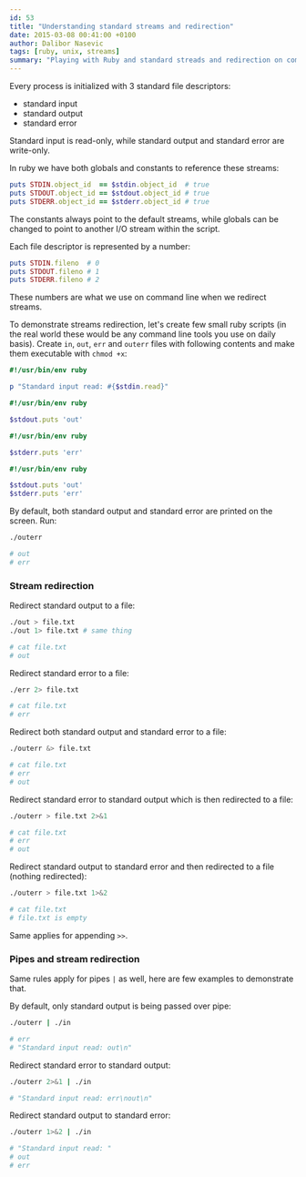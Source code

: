 ```yaml
---
id: 53
title: "Understanding standard streams and redirection"
date: 2015-03-08 00:41:00 +0100
author: Dalibor Nasevic
tags: [ruby, unix, streams]
summary: "Playing with Ruby and standard streads and redirection on command line."
---
```


Every process is initialized with 3 standard file descriptors:

* standard input
* standard output
* standard error

Standard input is read-only, while standard output and standard error are write-only.

In ruby we have both globals and constants to reference these streams:

```ruby
puts STDIN.object_id  == $stdin.object_id  # true
puts STDOUT.object_id == $stdout.object_id # true
puts STDERR.object_id == $stderr.object_id # true
```

The constants always point to the default streams, while globals can be changed to point to another I/O stream within the script.

Each file descriptor is represented by a number:

``` ruby
puts STDIN.fileno  # 0
puts STDOUT.fileno # 1
puts STDERR.fileno # 2
```

These numbers are what we use on command line when we redirect streams.

To demonstrate streams redirection, let's create few small ruby scripts (in the real world these would be any command line tools you use on daily basis). Create `in`, `out`, `err` and `outerr` files with following contents and make them executable with `chmod +x`:

```ruby
#!/usr/bin/env ruby

p "Standard input read: #{$stdin.read}"
```

```ruby
#!/usr/bin/env ruby

$stdout.puts 'out'
```

```ruby
#!/usr/bin/env ruby

$stderr.puts 'err'
```

```ruby
#!/usr/bin/env ruby

$stdout.puts 'out'
$stderr.puts 'err'
```

By default, both standard output and standard error are printed on the screen. Run:

```bash
./outerr

# out
# err
```

### Stream redirection

Redirect standard output to a file:

```bash
./out > file.txt
./out 1> file.txt # same thing

# cat file.txt 
# out
```

Redirect standard error to a file:

```bash
./err 2> file.txt

# cat file.txt 
# err
```

Redirect both standard output and standard error to a file:

```bash
./outerr &> file.txt

# cat file.txt 
# err
# out
```

Redirect standard error to standard output which is then redirected to a file:

```bash
./outerr > file.txt 2>&1

# cat file.txt 
# err
# out
```

Redirect standard output to standard error and then redirected to a file (nothing redirected):

```bash
./outerr > file.txt 1>&2

# cat file.txt
# file.txt is empty
```

Same applies for appending `>>`.

### Pipes and stream redirection

Same rules apply for pipes `|` as well, here are few examples to demonstrate that.

By default, only standard output is being passed over pipe:

```bash
./outerr | ./in

# err
# "Standard input read: out\n"
```

Redirect standard error to standard output:

```bash
./outerr 2>&1 | ./in

# "Standard input read: err\nout\n"
```

Redirect standard output to standard error:

```bash
./outerr 1>&2 | ./in

# "Standard input read: "
# out
# err
```
